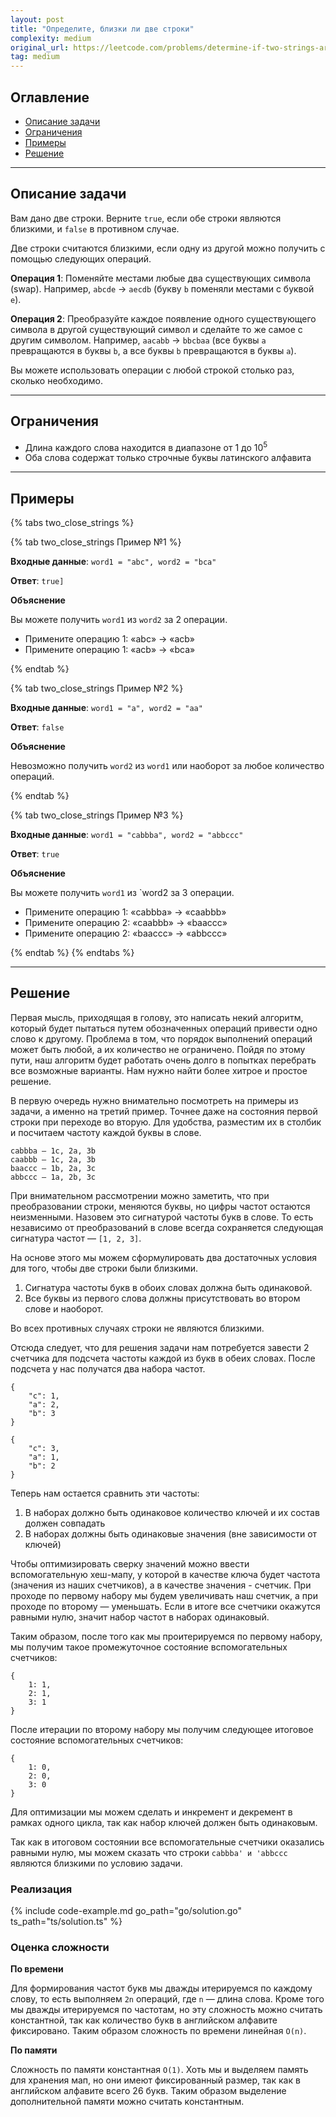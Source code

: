 ```yaml
---
layout: post
title: "Определите, близки ли две строки"
complexity: medium
original_url: https://leetcode.com/problems/determine-if-two-strings-are-close/
tag: medium
---
```


## Оглавление

- [Описание задачи](#описание-задачи)
- [Ограничения](#ограничения)
- [Примеры](#примеры)
- [Решение](#решение)

---

## Описание задачи

Вам дано две строки. Верните `true`, если обе строки являются близкими, и `false` в противном случае.

Две строки считаются близкими, если одну из другой можно получить с помощью следующих операций.

**Операция 1**: Поменяйте местами любые два существующих символа (swap).
Например, `abcde` -> `aecdb` (букву `b` поменяли местами с буквой `e`).

**Операция 2**: Преобразуйте каждое появление одного существующего символа в другой существующий символ и сделайте то же самое с другим символом.
Например, `aacabb` -> `bbcbaa` (все буквы `a` превращаются в буквы `b`, а все буквы `b` превращаются в буквы `a`).

Вы можете использовать операции с любой строкой столько раз, сколько необходимо.

---

## Ограничения

- Длина каждого слова находится в диапазоне от 1 до 10<sup>5</sup>
- Оба слова содержат только строчные буквы латинского алфавита

---

## Примеры

{% tabs two_close_strings %}

{% tab two_close_strings Пример №1 %}

**Входные данные**: `word1 = "abc", word2 = "bca"`

**Ответ**: `true]`

**Объяснение**

Вы можете получить `word1` из `word2` за 2 операции. 

- Примените операцию 1: «abc» -> «acb» 
- Примените операцию 1: «acb» -> «bca»

{% endtab %}

{% tab two_close_strings Пример №2 %}

**Входные данные**: `word1 = "a", word2 = "aa"`

**Ответ**: `false`

**Объяснение**

Невозможно получить `word2` из `word1` или наоборот за любое количество операций.

{% endtab %}

{% tab two_close_strings Пример №3 %}

**Входные данные**: `word1 = "cabbba", word2 = "abbccc"`

**Ответ**: `true`

**Объяснение**

Вы можете получить `word1` из `word2 за 3 операции.

- Примените операцию 1: «cabbba» -> «caabbb» 
- Примените операцию 2: «caabbb» -> «baaccc» 
- Примените операцию 2: «baaccc» -> «abbccc»

{% endtab %}
{% endtabs %}

---

## Решение

Первая мысль, приходящая в голову, это написать некий алгоритм, который будет пытаться путем обозначенных операций привести одно слово к другому.
Проблема в том, что порядок выполнений операций может быть любой, а их количество не ограничено. 
Пойдя по этому пути, наш алгоритм будет работать очень долго в попытках перебрать все возможные варианты.
Нам нужно найти более хитрое и простое решение.

В первую очередь нужно внимательно посмотреть на примеры из задачи, а именно на третий пример.
Точнее даже на состояния первой строки при переходе во вторую.
Для удобства, разместим их в столбик и посчитаем частоту каждой буквы в слове.

```
cabbba — 1с, 2a, 3b
caabbb — 1c, 2a, 3b
baaccc — 1b, 2a, 3c
abbccc — 1a, 2b, 3c
```

При внимательном рассмотрении можно заметить, что при преобразовании строки, меняются буквы, но цифры частот остаются неизменными.
Назовем это сигнатурой частоты букв в слове.
То есть независимо от преобразований в слове всегда сохраняется следующая сигнатура частот — `[1, 2, 3]`.

На основе этого мы можем сформулировать два достаточных условия для того, чтобы две строки были близкими.

1. Сигнатура частоты букв в обоих словах должна быть одинаковой.
2. Все буквы из первого слова должны присутствовать во втором слове и наоборот.

Во всех противных случаях строки не являются близкими.

Отсюда следует, что для решения задачи нам потребуется завести 2 счетчика для подсчета частоты каждой из букв в обеих словах.
После подсчета у нас получатся два набора частот.

```
{
	"c": 1,
	"a": 2,
	"b": 3
}
```
```
{
	"c": 3,
	"a": 1,
	"b": 2
}
```

Теперь нам остается сравнить эти частоты:
1. В наборах должно быть одинаковое количество ключей и их состав должен совпадать
2. В наборах должны быть одинаковые значения (вне зависимости от ключей)

Чтобы оптимизировать сверку значений можно ввести вспомогательную хеш-мапу, у которой в качестве ключа будет частота (значения из наших счетчиков), а в качестве значения - счетчик.
При проходе по первому набору мы будем увеличивать наш счетчик, а при проходе по второму — уменьшать.
Если в итоге все счетчики окажутся равными нулю, значит набор частот в наборах одинаковый.

Таким образом, после того как мы проитерируемся по первому набору, мы получим такое промежуточное состояние вспомогательных счетчиков:
```
{
	1: 1,
	2: 1,
	3: 1
}
```

После итерации по второму набору мы получим следующее итоговое состояние вспомогательных счетчиков:
```
{
	1: 0,
	2: 0,
	3: 0
}
```

Для оптимизации мы можем сделать и инкремент и декремент в рамках одного цикла, так как набор ключей должен быть одинаковым.

Так как в итоговом состоянии все вспомогательные счетчики оказались равными нулю, мы можем сказать что строки `cabbba' и 'abbccc` являются близкими по условию задачи.

### Реализация

{% include code-example.md go_path="go/solution.go" ts_path="ts/solution.ts" %}

### Оценка сложности

**По времени**

Для формирования частот букв мы дважды итерируемся по каждому слову, то есть выполняем `2n` операций, где `n` — длина слова.
Кроме того мы дважды итерируемся по частотам, но эту сложность можно считать константной, так как количество букв в английском алфавите фиксировано.
Таким образом сложность по времени линейная `O(n)`.

**По памяти**

Сложность по памяти константная `O(1)`.
Хоть мы и выделяем память для хранения мап, но они имеют фиксированный размер, так как в английском алфавите всего 26 букв.
Таким образом выделение дополнительной памяти можно считать константным.
